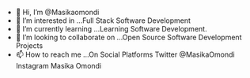 - 👋 Hi, I’m @Masikaomondi
- 👀 I’m interested in ...Full Stack Software Development
- 🌱 I’m currently learning ...Learning Software Development.
- 💞️ I’m looking to collaborate on ...Open Source Software Development Projects
- 📫 How to reach me ...On Social Platforms Twitter @MasikaOmondi Instagram Masika Omondi

<!---
Masikaomondi/Masikaomondi is a ✨ special ✨ repository because its `README.md` (this file) appears on your GitHub profile.
You can click the Preview link to take a look at your changes.
--->
